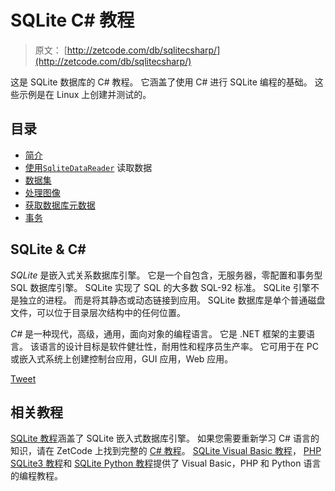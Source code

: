 # SQLite C# 教程

> 原文： [http://zetcode.com/db/sqlitecsharp/](http://zetcode.com/db/sqlitecsharp/)

这是 SQLite 数据库的 C# 教程。 它涵盖了使用 C# 进行 SQLite 编程的基础。 这些示例是在 Linux 上创建并测试的。

## 目录



*   [简介](intro/)
*   [使用`SqliteDataReader`](read/) 读取数据
*   [数据集](dataset/)
*   [处理图像](images/)
*   [获取数据库元数据](meta/)
*   [事务](trans/)



## SQLite & C# 

_SQLite_ 是嵌入式关系数据库引擎。 它是一个自包含，无服务器，零配置和事务型 SQL 数据库引擎。 SQLite 实现了 SQL 的大多数 SQL-92 标准。 SQLite 引擎不是独立的进程。 而是将其静态或动态链接到应用。 SQLite 数据库是单个普通磁盘文件，可以位于目录层次结构中的任何位置。

_C#_ 是一种现代，高级，通用，面向对象的编程语言。 它是 .NET 框架的主要语言。 该语言的设计目标是软件健壮性，耐用性和程序员生产率。 它可用于在 PC 或嵌入式系统上创建控制台应用，GUI 应用，Web 应用。

[Tweet](https://twitter.com/share) 

## 相关教程

[SQLite 教程](/db/sqlite/)涵盖了 SQLite 嵌入式数据库引擎。 如果您需要重新学习 C# 语言的知识，请在 ZetCode 上找到完整的 [C# 教程](/lang/csharp/)。 [SQLite Visual Basic 教程](/db/sqlitevb/)， [PHP SQLite3 教程](/php/sqlite3/)和 [SQLite Python 教程](/db/sqlitepythontutorial/)提供了 Visual Basic，PHP 和 Python 语言的编程教程。